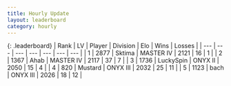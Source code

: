 ```yaml
---
title: Hourly Update
layout: leaderboard
category: hourly
---
```


{: .leaderboard}
| Rank | LV | Player | Division | Elo | Wins | Losses |
| --- | --- | --- | --- | --- | --- | --- |
| <span data-change="0">1</span> | 2877 | <span title="ID: 353063">Sktima</span> | MASTER IV | <span data-change="0">2121</span> | <span data-change="0">16</span> | <span data-change="0">1</span> |
| <span data-change="0">2</span> | 1367 | <span title="ID: 402846">Ahab</span> | MASTER IV | <span data-change="6">2117</span> | <span data-change="3">37</span> | <span data-change="1">7</span> |
| <span data-change="1">3</span> | 1736 | <span title="ID: 498412">LuckySpin</span> | ONYX II | <span data-change="0">2050</span> | <span data-change="0">15</span> | <span data-change="0">4</span> |
| <span data-change="-1">4</span> | 820 | <span title="ID: 611082">Mustard</span> | ONYX III | <span data-change="-32">2032</span> | <span data-change="0">25</span> | <span data-change="2">11</span> |
| <span data-change="0">5</span> | 1123 | <span title="ID: 281795">bach</span> | ONYX III | <span data-change="0">2026</span> | <span data-change="0">18</span> | <span data-change="0">12</span> |
